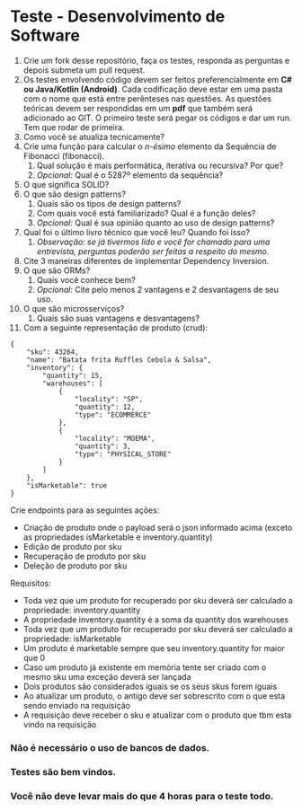 # Teste - Desenvolvimento de Software #

1. Crie um fork desse repositório, faça os testes, responda as perguntas e depois submeta um pull request.
2. Os testes envolvendo código devem ser feitos preferencialmente em **C# ou Java/Kotlin (Android)**. Cada codificação deve estar em uma pasta com o nome que está entre perênteses nas questões. As questões teóricas devem ser respondidas em um **pdf** que também será adicionado ao GIT. O primeiro teste será pegar os códigos e dar um run. Tem que rodar de primeira.
3. Como você se atualiza tecnicamente?
4. Crie uma função para calcular o _n-ésimo_ elemento da Sequência de Fibonacci (fibonacci).
	1. Qual solução é mais performática, iterativa ou recursiva? Por que?
	2. _Opcional:_ Qual é o 5287º elemento da sequência?
5. O que significa SOLID?
6. O que são design patterns?
	1. Quais são os tipos de design patterns?
	2. Com quais você está familiarizado? Qual é a função deles?
	3. _Opcional:_ Qual é sua opinião quanto ao uso de design patterns?
7. Qual foi o último livro técnico que você leu? Quando foi isso?
 	1. _Observação: se já tivermos lido e você for chamado para uma entrevista, perguntas poderão ser feitas a respeito do mesmo._
8. Cite 3 maneiras diferentes de implementar Dependency Inversion.
9. O que são ORMs?
	1. Quais você conhece bem?
	2. _Opcional:_ Cite pelo menos 2 vantagens e 2 desvantagens de seu uso.
10. O que são microsserviços?
 	1. Quais são suas vantagens e desvantagens?
11. Com a seguinte representação de produto (crud):
```
{
    "sku": 43264,
    "name": "Batata frita Ruffles Cebola & Salsa",
    "inventory": {
        "quantity": 15,
        "warehouses": [
            {
                "locality": "SP",
                "quantity": 12,
                "type": "ECOMMERCE"
            },
            {
                "locality": "MOEMA",
                "quantity": 3,
                "type": "PHYSICAL_STORE"
            }
        ]
    },
    "isMarketable": true
}
```
Crie endpoints para as seguintes ações:
- Criação de produto onde o payload será o json informado acima (exceto as propriedades isMarketable e inventory.quantity)
- Edição de produto por sku
- Recuperação de produto por sku
- Deleção de produto por sku

Requisitos:
- Toda vez que um produto for recuperado por sku deverá ser calculado a propriedade: inventory.quantity
- A propriedade inventory.quantity é a soma da quantity dos warehouses
- Toda vez que um produto for recuperado por sku deverá ser calculado a propriedade: isMarketable
- Um produto é marketable sempre que seu inventory.quantity for maior que 0
- Caso um produto já existente em memória tente ser criado com o mesmo sku uma exceção deverá ser lançada
- Dois produtos são considerados iguais se os seus skus forem iguais
- Ao atualizar um produto, o antigo deve ser sobrescrito com o que esta sendo enviado na requisição
- A requisição deve receber o sku e atualizar com o produto que tbm esta vindo na requisição

### Não é necessário o uso de bancos de dados. ###
### Testes são bem vindos. ###
### Você não deve levar mais do que 4 horas para o teste todo. ###

